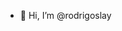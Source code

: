 - 👋 Hi, I’m @rodrigoslay

<!---
rodrigoslay/rodrigoslay is a ✨ special ✨ repository because its `README.md` (this file) appears on your GitHub profile.
You can click the Preview link to take a look at your changes.
--->

